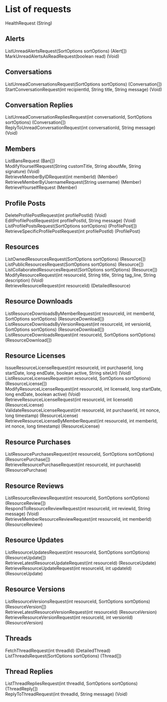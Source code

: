 # List of requests
HealthRequest (String)

## Alerts
ListUnreadAlertsRequest(SortOptions sortOptions) (Alert[])  
MarkUnreadAlertsAsReadRequest(boolean read) (Void)

## Conversations
ListUnreadConversationsRequest(SortOptions sortOptions) (Conversation[])  
StartConversationRequest(int recipientId, String title, String message) (Void)

## Conversation Replies
ListUnreadConversationRepliesRequest(int conversationId, SortOptions sortOptions) (Conversation[])  
ReplyToUnreadConversationRequest(int conversationId, String message) (Void)

## Members
ListBansRequest (Ban[])  
ModifyYourselfRequest(String customTitle, String aboutMe, String signature) (Void)  
RetrieveMemberByIDRequest(int memberId) (Member)  
RetrieveMemberByUsernameRequest(String username) (Member)  
RetrieveYourselfRequest (Member)

## Profile Posts
DeleteProfilePostRequest(int profilePostId) (Void)  
EditProfilePostRequest(int profilePostId, String message) (Void)  
ListProfilePostsRequest(SortOptions sortOptions) (ProfilePost[])  
RetrieveSpecificProfilePostRequest(int profilePostId) (ProfilePost)

## Resources
ListOwnedResourcesRequest(SortOptions sortOptions) (Resource[])  
ListPublicResourcesRequest(SortOptions sortOptions) (Resource[])  
ListCollaboratedResourcesRequest(SortOptions sortOptions) (Resource[])  
ModifyResourceRequest(int resourceId, String title, String tag_line, String description) (Void)  
RetrieveResourceRequest(int resourceId) (DetailedResource)

## Resource Downloads
ListResourceDownloadsByMemberRequest(int resourceId, int memberId, SortOptions sortOptions) (ResourceDownload[])  
ListResourceDownloadsByVersionRequest(int resourceId, int versionId, SortOptions sortOptions) (ResourceDownload[])  
ListResourceDownloadsRequest(int resourceId, SortOptions sortOptions) (ResourceDownload[])

## Resource Licenses
IssueResourceLicenseRequest(int resourceId, int purchaserId, long startDate, long endDate, boolean active, String siteUrl) (Void)  
ListResourceLicensesRequest(int resourceId, SortOptions sortOptions) (ResourceLicense[])  
ModifyResourceLicenseRequest(int resourceId, int licenseId, long startDate, long endDate, boolean active) (Void)  
RetrieveResourceLicenseRequest(int resourceId, int licenseId) (ResourceLicense)  
ValidateResourceLicenseRequest(int resourceId, int purchaserId, int nonce, long timestamp) (ResourceLicense)
RetrieveResourceLicenseByMemberRequest(int resourceId, int memberId, int nonce, long timestamp) (ResourceLicense)

## Resource Purchases
ListResourcePurchasesRequest(int resourceId, SortOptions sortOptions) (ResourcePurchase[])  
RetrieveResourcePurchaseRequest(int resourceId, int purchaseId) (ResourcePurchase)

## Resource Reviews
ListResourceReviewsRequest(int resourceId, SortOptions sortOptions) (ResourceReview[])  
RespondToResourceReviewRequest(int resourceId, int reviewId, String message) (Void)  
RetrieveMemberResourceReviewRequest(int resourceId, int memberId) (ResourceReview)

## Resource Updates
ListResourceUpdatesRequest(int resourceId, SortOptions sortOptions) (ResourceUpdate[])  
RetrieveLatestResourceUpdateRequest(int resourceId) (ResourceUpdate)  
RetrieveResourceUpdateRequest(int resourceId, int updateId) (ResourceUpdate)

## Resource Versions
ListResourceVersionsRequest(int resourceId, SortOptions sortOptions) (ResourceVersion[])  
RetrieveLatestResourceVersionRequest(int resourceId) (ResourceVersion)  
RetrieveResourceVersionRequest(int resourceId, int versionId) (ResourceVersion)

## Threads
FetchThreadRequest(int threadId) (DetailedThread)  
ListThreadsRequest(SortOptions sortOptions) (Thread[])

## Thread Replies
ListThreadRepliesRequest(int threadId, SortOptions sortOptions) (ThreadReply[])  
ReplyToThreadRequest(int threadId, String message) (Void)

